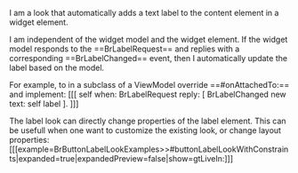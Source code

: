 I am a look that automatically adds a text label to the content element in a widget element. 

I am independent of the widget model and the widget element. 
If the widget model  responds to the ==BrLabelRequest== and replies with a corresponding ==BrLabelChanged== event, then I automatically update the label based on the model.

For example, to in a subclass of a ViewModel override ==#onAttachedTo:== and implement:
[[[
	self when: BrLabelRequest reply: [ BrLabelChanged new text: self label ].
]]]

The label look can directly change properties of the label element. This can be usefull when one want to customize the existing look, or change layout properties:
[[[example=BrButtonLabelLookExamples>>#buttonLabelLookWithConstraints|expanded=true|expandedPreview=false|show=gtLiveIn:]]]
